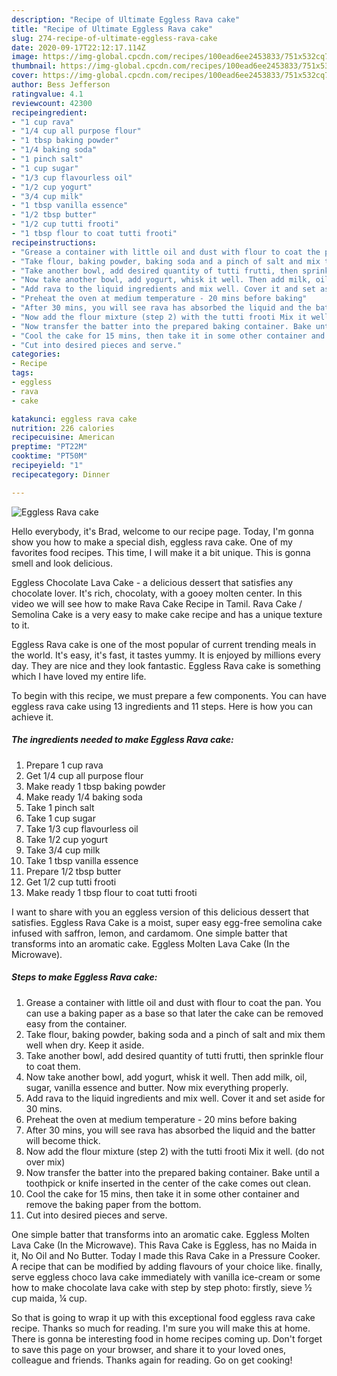 ```yaml
---
description: "Recipe of Ultimate Eggless Rava cake"
title: "Recipe of Ultimate Eggless Rava cake"
slug: 274-recipe-of-ultimate-eggless-rava-cake
date: 2020-09-17T22:12:17.114Z
image: https://img-global.cpcdn.com/recipes/100ead6ee2453833/751x532cq70/eggless-rava-cake-recipe-main-photo.jpg
thumbnail: https://img-global.cpcdn.com/recipes/100ead6ee2453833/751x532cq70/eggless-rava-cake-recipe-main-photo.jpg
cover: https://img-global.cpcdn.com/recipes/100ead6ee2453833/751x532cq70/eggless-rava-cake-recipe-main-photo.jpg
author: Bess Jefferson
ratingvalue: 4.1
reviewcount: 42300
recipeingredient:
- "1 cup rava"
- "1/4 cup all purpose flour"
- "1 tbsp baking powder"
- "1/4 baking soda"
- "1 pinch salt"
- "1 cup sugar"
- "1/3 cup flavourless oil"
- "1/2 cup yogurt"
- "3/4 cup milk"
- "1 tbsp vanilla essence"
- "1/2 tbsp butter"
- "1/2 cup tutti frooti"
- "1 tbsp flour to coat tutti frooti"
recipeinstructions:
- "Grease a container with little oil and dust with flour to coat the pan. You can use a baking paper as a base so that later the cake can be removed easy from the container."
- "Take flour, baking powder, baking soda and a pinch of salt and mix them well when dry. Keep it aside."
- "Take another bowl, add desired quantity of tutti frutti, then sprinkle flour to coat them."
- "Now take another bowl, add yogurt, whisk it well. Then add milk, oil, sugar, vanilla essence and butter. Now mix everything properly."
- "Add rava to the liquid ingredients and mix well. Cover it and set aside for 30 mins."
- "Preheat the oven at medium temperature - 20 mins before baking"
- "After 30 mins, you will see rava has absorbed the liquid and the batter will become thick."
- "Now add the flour mixture (step 2) with the tutti frooti Mix it well. (do not over mix)"
- "Now transfer the batter into the prepared baking container. Bake until a toothpick or knife inserted in the center of the cake comes out clean."
- "Cool the cake for 15 mins, then take it in some other container and remove the baking paper from the bottom."
- "Cut into desired pieces and serve."
categories:
- Recipe
tags:
- eggless
- rava
- cake

katakunci: eggless rava cake 
nutrition: 226 calories
recipecuisine: American
preptime: "PT22M"
cooktime: "PT50M"
recipeyield: "1"
recipecategory: Dinner

---
```



![Eggless Rava cake](https://img-global.cpcdn.com/recipes/100ead6ee2453833/751x532cq70/eggless-rava-cake-recipe-main-photo.jpg)

Hello everybody, it's Brad, welcome to our recipe page. Today, I'm gonna show you how to make a special dish, eggless rava cake. One of my favorites food recipes. This time, I will make it a bit unique. This is gonna smell and look delicious.

Eggless Chocolate Lava Cake - a delicious dessert that satisfies any chocolate lover. It&#39;s rich, chocolaty, with a gooey molten center. In this video we will see how to make Rava Cake Recipe in Tamil. Rava Cake / Semolina Cake is a very easy to make cake recipe and has a unique texture to it.

Eggless Rava cake is one of the most popular of current trending meals in the world. It's easy, it's fast, it tastes yummy. It is enjoyed by millions every day. They are nice and they look fantastic. Eggless Rava cake is something which I have loved my entire life.


To begin with this recipe, we must prepare a few components. You can have eggless rava cake using 13 ingredients and 11 steps. Here is how you can achieve it.

<!--inarticleads1-->

##### The ingredients needed to make Eggless Rava cake:

1. Prepare 1 cup rava
1. Get 1/4 cup all purpose flour
1. Make ready 1 tbsp baking powder
1. Make ready 1/4 baking soda
1. Take 1 pinch salt
1. Take 1 cup sugar
1. Take 1/3 cup flavourless oil
1. Take 1/2 cup yogurt
1. Take 3/4 cup milk
1. Take 1 tbsp vanilla essence
1. Prepare 1/2 tbsp butter
1. Get 1/2 cup tutti frooti
1. Make ready 1 tbsp flour to coat tutti frooti


I want to share with you an eggless version of this delicious dessert that satisfies. Eggless Rava Cake is a moist, super easy egg-free semolina cake infused with saffron, lemon, and cardamom. One simple batter that transforms into an aromatic cake. Eggless Molten Lava Cake (In the Microwave). 

<!--inarticleads2-->

##### Steps to make Eggless Rava cake:

1. Grease a container with little oil and dust with flour to coat the pan. You can use a baking paper as a base so that later the cake can be removed easy from the container.
1. Take flour, baking powder, baking soda and a pinch of salt and mix them well when dry. Keep it aside.
1. Take another bowl, add desired quantity of tutti frutti, then sprinkle flour to coat them.
1. Now take another bowl, add yogurt, whisk it well. Then add milk, oil, sugar, vanilla essence and butter. Now mix everything properly.
1. Add rava to the liquid ingredients and mix well. Cover it and set aside for 30 mins.
1. Preheat the oven at medium temperature - 20 mins before baking
1. After 30 mins, you will see rava has absorbed the liquid and the batter will become thick.
1. Now add the flour mixture (step 2) with the tutti frooti Mix it well. (do not over mix)
1. Now transfer the batter into the prepared baking container. Bake until a toothpick or knife inserted in the center of the cake comes out clean.
1. Cool the cake for 15 mins, then take it in some other container and remove the baking paper from the bottom.
1. Cut into desired pieces and serve.


One simple batter that transforms into an aromatic cake. Eggless Molten Lava Cake (In the Microwave). This Rava Cake is Eggless, has no Maida in it, No Oil and No Butter. Today I made this Rava Cake in a Pressure Cooker. A recipe that can be modified by adding flavours of your choice like. finally, serve eggless choco lava cake immediately with vanilla ice-cream or some how to make chocolate lava cake with step by step photo: firstly, sieve ½ cup maida, ¼ cup. 

So that is going to wrap it up with this exceptional food eggless rava cake recipe. Thanks so much for reading. I'm sure you will make this at home. There is gonna be interesting food in home recipes coming up. Don't forget to save this page on your browser, and share it to your loved ones, colleague and friends. Thanks again for reading. Go on get cooking!
